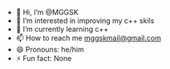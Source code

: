 - 👋 Hi, I’m @MGGSK
- 👀 I’m interested in improving my c++ skils
- 🌱 I’m currently learning c++
- 📫 How to reach me mggskmail@gmail.com
- 😄 Pronouns: he/him
- ⚡ Fun fact: None
